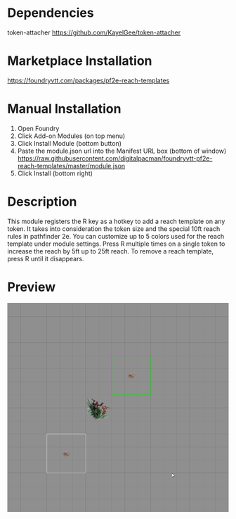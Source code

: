 # Dependencies

token-attacher https://github.com/KayelGee/token-attacher

# Marketplace Installation

https://foundryvtt.com/packages/pf2e-reach-templates

# Manual Installation

1. Open Foundry
2. Click Add-on Modules (on top menu)
3. Click Install Module (bottom button)
4. Paste the module.json url into the Manifest URL box (bottom of window)
https://raw.githubusercontent.com/digitalpacman/foundryvtt-pf2e-reach-templates/master/module.json
5. Click Install (bottom right)

# Description

This module registers the R key as a hotkey to add a reach template on any token.
It takes into consideration the token size and the special 10ft reach rules in pathfinder 2e.
You can customize up to 5 colors used for the reach template under module settings.
Press R multiple times on a single token to increase the reach by 5ft up to 25ft reach.
To remove a reach template, press R until it disappears.

# Preview 

![Reach Template Preview](https://github.com/digitalpacman/foundryvtt-pf2e-reach-templates/raw/master/example/large-biloko.gif)

